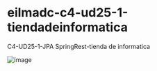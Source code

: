 # eilmadc-c4-ud25-1-tiendadeinformatica
 C4-UD25-1-JPA SpringRest-tienda de informatica
 
![image](https://user-images.githubusercontent.com/57563030/233706532-9adaaa16-f1c8-4497-8307-5ca708763939.png)

